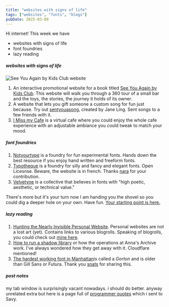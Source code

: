 ```yaml
---
title: "websites with signs of life"
tags: ["websites", "fonts", "blogs"]
pubDate: 2025-03-09
---
```


Hi internet! This week we have

- websites with signs of life
- font foundries
- lazy reading 

##### websites with signs of life

![See You Again by Kids Club website](../../assets/img/kids-club.png)
1. An interactive promotional website for a book titled [See You Again by Kids Club](https://kidsclub.hatopress.net). This website will walk you through a 360 tour of a small bar and the toys, the stories, the journey it holds of its owner. 
2. A website that lets you gift someone a custom song for fun just because. Try out [sentyouasong](https://sentyouasong.com), created by Jane Ling. Sent songs to a few friends with it.
3. [I Miss my Cafe](https://imissmycafe.com) is a virtual cafe where you could enjoy the whole cafe experience with an adjustable ambiance you could tweak to match your mood.

##### font foundries 

1. [Notyourtype](https://notyourtype.nl/typefaces/) is a foundry for fun experimental fonts. Hands down the best resource if you enjoy hand written and freeform fonts. 
2. [Typotheque](https://typotheque.genderfluid.space/fr) is a foundry for silly and fancy and elegant fonts. Open Licesnse. Beware, the website is in french. Thanks [nara](https://x.com/0bnara) for your contribution.
3. [Velvetyne](https://www.velvetyne.fr) is a collective that believes in fonts with "high poetic, aesthetic, or technical value." 

There's more but it's your turn now I am handing you the shovel so you could dig a deeper hole on your own. Have fun. [Your starting point is here.](https://www.are.na/lauren-gallagher-1503862652/resource-type-foundries-d-3dp47gb08)

##### lazy reading

1. [Hunting the Nearly Invisible Personal Website](https://cheapskatesguide.org/articles/personal-website-hunting.html). Personal websites are not a lost art (yet). Contains links to various blogrolls. Speaking of blogrolls, you could check out [mine here](https://juw.ee/blogroll).
2. [How to run a shadow library](https://annas-archive.li/blog/how-to-run-a-shadow-library.html) or how the operations at Anna's Archive work. I've always wondered how they get away with it. Cloudflare mentioned!
3. [The hardest working font in Manhattan](https://aresluna.org/the-hardest-working-font-in-manhattan/)is called a *Gorton* and is older than Gill Sans or Futura. Thank you [snats](https://snats.xyz) for sharing this.

##### post notes

my tab window is surprisingly vacant nowadays. i should do better. anyway unrelated extra but here is a page full of [programmer quotes](https://gerlacdt.github.io/blog/posts/programming-quotes/) which i sent to Savy.

